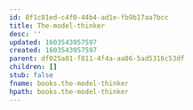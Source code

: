 ```yaml
---
id: 8f1c81ed-c4f0-44b4-ad1e-fb9b17aa7bcc
title: The-model-thinker
desc: ''
updated: 1603543957597
created: 1603543957597
parent: df025a01-f811-4f4a-aa86-5ad5316c53df
children: []
stub: false
fname: books.the-model-thinker
hpath: books.the-model-thinker
---
```



